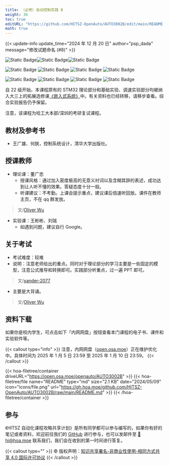 ```yaml
---
title: （必修）自动控制实践 B
weight: 36
toc: true
editURL: "https://github.com/HITSZ-OpenAuto/AUTO3002B/edit/main/README.md"
math: true
---
```


{{< update-info update_time="2024 年 12 月 20 日" author="psp_dada" message="修改试题命名 (#8)" >}}

<div class="img-div hx-mt-4 hx-flex-row hx-justify-start hx-items-center">

![Static Badge](https://img.shields.io/badge/%E8%80%83%E8%AF%95%E8%AF%BE-red)![Static Badge](https://img.shields.io/badge/%E5%AD%A6%E5%88%86（19~21%E7%BA%A7）-6-moccasin)![Static Badge](https://img.shields.io/badge/%E5%AD%A6%E5%88%86（22%E7%BA%A7）-4-moccasin)

![Static Badge](https://img.shields.io/badge/%E6%88%90%E7%BB%A9%E6%9E%84%E6%88%90（21%E7%BA%A7）-gold)
![Static Badge](https://img.shields.io/badge/%E4%BD%9C%E4%B8%9A-10%25-wheat)
![Static Badge](https://img.shields.io/badge/%E5%AE%9E%E9%AA%8C-40%25-wheat)
![Static Badge](https://img.shields.io/badge/%E6%9C%9F%E6%9C%AB%E8%80%83%E8%AF%95-50%25-wheat)

![Static Badge](https://img.shields.io/badge/%E5%AD%A6%E6%97%B6%E5%AE%89%E6%8E%92（22%E7%BA%A7）-gold)
![Static Badge](https://img.shields.io/badge/%E6%80%BB%E5%AD%A6%E6%97%B6-64-wheat)
![Static Badge](https://img.shields.io/badge/%E6%8E%88%E8%AF%BE-48-wheat)
![Static Badge](https://img.shields.io/badge/%E5%AE%9E%E9%AA%8C-16-wheat)

</div>

自 22 级开始，本课程原有的 STM32 理论部分和基础实验、调速实验部分均被纳入大三上的拓展选修课[《嵌入式系统》](https://hoa.moe/docs/junior-autumn/auto3024/)中。有关资料也已经转移，请移步查看。综合实验报告仍予保留。

注意，该课程为哈工大本部/深圳的考研复试课程。

## 教材及参考书

- 王广雄、何朕，控制系统设计，清华大学出版社。

## 授课教师

- 理论课：董广忠
  - 授课风格：通过加入密度极高的无意义衬词以及含糊其辞的表述，成功达到让人听不懂的效果。答疑态度十分一般。
  - 听课建议：不考勤。上课会提示重点，建议课后倍速听回放。课件在教师主页，不在 qq 群发放。
    
> 文/[Oliver Wu](https://github.com/oliverwu515)
  
- 实验课：王彬彬、刘瑞
  - 如遇到问题，建议自行 Google。

## 关于考试

- 考试难度：较难
- 说明：注意老师给出的重点。同时对于理论部分的学习主要是一些固定的模型，注意公式推导和转换即可。实践部分听重点，过一遍 PPT 即可。

> 文/[xander-2077](https://github.com/xander-2077)

- 主要是大背诵。

> 文/[Oliver Wu](https://github.com/oliverwu515)

## 资料下载

如果你是校内学生，可点击如下「内网网盘」按钮查看本门课程的电子书、课件和实验软件等。

{{< callout type="info" >}}
  注意，内网网盘（[open.osa.moe](https://open.osa.moe/openauto)）正在维护优化中。具体时间为 2025 年 1 月 5 日 23:59 至 2025 年 1 月 10 日 23:59。
{{< /callout >}}

{{< hoa-filetree/container driveURL="https://open.osa.moe/openauto/AUTO3002B" >}}
  {{< hoa-filetree/file name="README" type="md" size="2.1 KB" date="2024/05/09" icon="icons/file.png" url="https://gh.hoa.moe/github.com/HITSZ-OpenAuto/AUTO3002B/raw/main/README.md" >}}
{{< /hoa-filetree/container >}}

## 参与

《HITSZ 自动化课程攻略共享计划》是所有同学都可以参与编写的，如果你有好的笔记或者资料，欢迎前往我们的 [GitHub](https://github.com/HITSZ-OpenAuto) 进行参与，也可以发邮件至 [📮hi@hoa.moe](mailto:hi@hoa.moe) 联系我们，我们会在收到的第一时间进行答复。

{{< callout type="" >}}
  © 版权声明：[知识共享署名-非商业性使用-相同方式共享 4.0 国际许可协议](https://creativecommons.org/licenses/by-nc-sa/4.0/)
{{< /callout >}}
